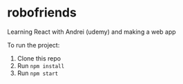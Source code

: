 # robofriends
Learning React with Andrei (udemy) and making a web app

To run the project:

1. Clone this repo
2. Run `npm install`
3. Run `npm start`
